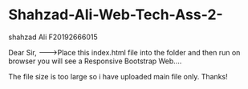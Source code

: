 # Shahzad-Ali-Web-Tech-Ass-2-
shahzad Ali F20192666015

Dear Sir,
--->Place this index.html file into the folder and then run on browser you will see a Responsive Bootstrap Web....

The file size is too large so i have uploaded main file only.
Thanks!
